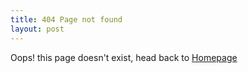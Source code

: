 ```yaml
---
title: 404 Page not found
layout: post
---
```


Oops! this page doesn't exist, head back to [Homepage]({{site.url}})
